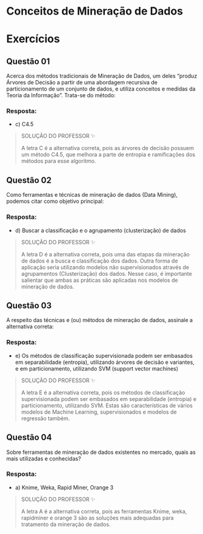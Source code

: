 # Conceitos de Mineração de Dados

# Exercícios


## Questão 01
Acerca dos métodos tradicionais de Mineração de Dados, um deles “produz Árvores de Decisão a partir de uma abordagem recursiva de particionamento de um conjunto de dados, e utiliza conceitos e medidas da Teoria da Informação”. Trata-se do método:

### Resposta:
- c) C4.5

> SOLUÇÃO DO PROFESSOR ✨
>
> A letra C é a alternativa correta, pois as árvores de decisão possuem um método C4.5, que melhora a parte de entropia e ramificações dos métodos para esse algoritmo.


## Questão 02
Como ferramentas e técnicas de mineração de dados (Data Mining), podemos citar como objetivo principal:

### Resposta:
- d) Buscar a classificação e o agrupamento (clusterização) de dados

> SOLUÇÃO DO PROFESSOR ✨
>
> A letra D é a alternativa correta, pois uma das etapas da mineração de dados é a busca e classificação dos dados. Outra forma de aplicação seria utilizando modelos não supervisionados através de agrupamentos (Clusterização) dos dados. Nesse caso, é importante salientar que ambas as práticas são aplicadas nos modelos de mineração de dados.


## Questão 03
A respeito das técnicas e (ou) métodos de mineração de dados, assinale a alternativa correta:

### Resposta:
- e) Os métodos de classificação supervisionada podem ser embasados em separabilidade (entropia), utilizando árvores de decisão e variantes, e em particionamento, utilizando SVM (support vector machines)

> SOLUÇÃO DO PROFESSOR ✨
>
> A letra E é a alternativa correta, pois os métodos de classificação supervisionada podem ser embasados em separabilidade (entropia) e particionamento, utilizando SVM. Estas são características de vários modelos de Machine Learning, supervisionados e modelos de regressão também.


## Questão 04
Sobre ferramentas de mineração de dados existentes no mercado, quais as mais utilizadas e conhecidas?

### Resposta:
- a) Knime, Weka, Rapid Miner, Orange 3

> SOLUÇÃO DO PROFESSOR ✨
>
> A letra A é a alternativa correta, pois as ferramentas Knime, weka, rapidminer e orange 3 são as soluções mais adequadas para tratamento da mineração de dados.

